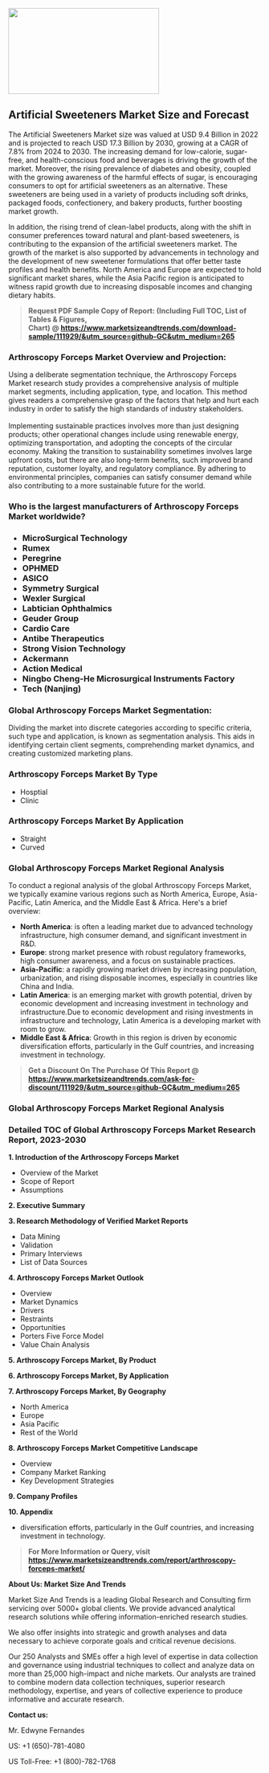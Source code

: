 <p><img class="alignnone size-medium wp-image-20088" src="https://ffe5etoiles.com/wp-content/uploads/2024/12/MST1-300x171.png" alt="" width="300" height="171" /></p><h2>Artificial Sweeteners Market Size and Forecast</h2><p>The Artificial Sweeteners Market size was valued at USD 9.4 Billion in 2022 and is projected to reach USD 17.3 Billion by 2030, growing at a CAGR of 7.8% from 2024 to 2030. The increasing demand for low-calorie, sugar-free, and health-conscious food and beverages is driving the growth of the market. Moreover, the rising prevalence of diabetes and obesity, coupled with the growing awareness of the harmful effects of sugar, is encouraging consumers to opt for artificial sweeteners as an alternative. These sweeteners are being used in a variety of products including soft drinks, packaged foods, confectionery, and bakery products, further boosting market growth.</p><p>In addition, the rising trend of clean-label products, along with the shift in consumer preferences toward natural and plant-based sweeteners, is contributing to the expansion of the artificial sweeteners market. The growth of the market is also supported by advancements in technology and the development of new sweetener formulations that offer better taste profiles and health benefits. North America and Europe are expected to hold significant market shares, while the Asia Pacific region is anticipated to witness rapid growth due to increasing disposable incomes and changing dietary habits.</p></p><blockquote id="" class=""><strong>Request PDF Sample Copy of Report: (Including Full TOC, List of Tables &amp; Figures, Chart)&nbsp;@&nbsp;<strong><a href="https://www.marketsizeandtrends.com/download-sample/111929/&utm_source=github-GC&utm_medium=265" target="_blank">https://www.marketsizeandtrends.com/download-sample/111929/&utm_source=github-GC&utm_medium=265</a></strong></strong></blockquote><h3 id="" class="">Arthroscopy Forceps Market&nbsp;Overview and Projection:</h3><p id="" class="">Using a deliberate segmentation technique, the Arthroscopy Forceps Market research study provides a comprehensive analysis of multiple market segments, including application, type, and location. This method gives readers a comprehensive grasp of the factors that help and hurt each industry in order to satisfy the high standards of industry stakeholders. <br /> <br />Implementing sustainable practices involves more than just designing products; other operational changes include using renewable energy, optimizing transportation, and adopting the concepts of the circular economy. Making the transition to sustainability sometimes involves large upfront costs, but there are also long-term benefits, such improved brand reputation, customer loyalty, and regulatory compliance. By adhering to environmental principles, companies can satisfy consumer demand while also contributing to a more sustainable future for the world.</p><h3 id="" class="">Who is the largest manufacturers of&nbsp;Arthroscopy Forceps Market worldwide?</h3><h3 class=""><p><ul><li>MicroSurgical Technology </li><li> Rumex </li><li> Peregrine </li><li> OPHMED </li><li> ASICO </li><li> Symmetry Surgical </li><li> Wexler Surgical </li><li> Labtician Ophthalmics </li><li> Geuder Group </li><li> Cardio Care </li><li> Antibe Therapeutics </li><li> Strong Vision Technology </li><li> Ackermann </li><li> Action Medical </li><li> Ningbo Cheng-He Microsurgical Instruments Factory </li><li> Tech (Nanjing)</li></ul></p></h3><h3 id="" class="">Global&nbsp;Arthroscopy Forceps Market Segmentation:</h3><p id="" class="">Dividing the market into discrete categories according to specific criteria, such type and application, is known as segmentation analysis. This aids in identifying certain client segments, comprehending market dynamics, and creating customized marketing plans.</p><h3 id="" class="">Arthroscopy Forceps Market&nbsp;By Type</h3><p><p><ul><li>Hosptial </li><li> Clinic</p></li></ul></p></p><h3 id="" class="">Arthroscopy Forceps Market&nbsp;By Application</h3><p class=""><p><ul><li>Straight </li><li> Curved</li></ul></p></p><h3 id="" class="">Global Arthroscopy Forceps Market Regional Analysis</h3><p id="" class="">To conduct a regional analysis of the global Arthroscopy Forceps Market, we typically examine various regions such as North America, Europe, Asia-Pacific, Latin America, and the Middle East &amp; Africa. Here's a brief overview:</p><ul><li><strong>North America</strong>: is often a leading market due to advanced technology infrastructure, high consumer demand, and significant investment in R&amp;D.</li><li><strong>Europe</strong>: strong market presence with robust regulatory frameworks, high consumer awareness, and a focus on sustainable practices.</li><li><strong>Asia-Pacific</strong>: a rapidly growing market driven by increasing population, urbanization, and rising disposable incomes, especially in countries like China and India.</li><li><strong>Latin America</strong>: is an emerging market with growth potential, driven by economic development and increasing investment in technology and infrastructure.Due to economic development and rising investments in infrastructure and technology, Latin America is a developing market with room to grow.</li><li><strong>Middle East &amp; Africa</strong>: Growth in this region is driven by economic diversification efforts, particularly in the Gulf countries, and increasing investment in technology.</li></ul><blockquote id="" class=""><strong>Get a Discount On The Purchase Of This Report @ <strong><a href="https://www.marketsizeandtrends.com/ask-for-discount/111929/&utm_source=github-GC&utm_medium=265" target="_blank">https://www.marketsizeandtrends.com/ask-for-discount/111929/&utm_source=github-GC&utm_medium=265</a></strong></strong></blockquote><h3 id="" class="">Global Arthroscopy Forceps Market Regional Analysis</h3><h3 id="" class="">Detailed TOC of Global Arthroscopy Forceps Market Research Report, 2023-2030</h3><p id="" class=""><strong>1. Introduction of the Arthroscopy Forceps Market</strong></p><ul><li>Overview of the Market</li><li>Scope of Report</li><li>Assumptions</li></ul><p id="" class=""><strong>2. Executive Summary</strong></p><p id="" class=""><strong>3. Research Methodology of Verified Market Reports</strong></p><ul><li>Data Mining</li><li>Validation</li><li>Primary Interviews</li><li>List of Data Sources</li></ul><p id="" class=""><strong>4. Arthroscopy Forceps Market Outlook</strong></p><ul><li>Overview</li><li>Market Dynamics</li><li>Drivers</li><li>Restraints</li><li>Opportunities</li><li>Porters Five Force Model</li><li>Value Chain Analysis</li></ul><p id="" class=""><strong>5. Arthroscopy Forceps Market, By Product</strong></p><p id="" class=""><strong>6. Arthroscopy Forceps Market, By Application</strong></p><p id="" class=""><strong>7. Arthroscopy Forceps Market, By Geography</strong></p><ul><li>North America</li><li>Europe</li><li>Asia Pacific</li><li>Rest of the World</li></ul><p id="" class=""><strong>8. Arthroscopy Forceps Market Competitive Landscape</strong></p><ul><li>Overview</li><li>Company Market Ranking</li><li>Key Development Strategies</li></ul><p id="" class=""><strong>9. Company Profiles</strong></p><p id="" class=""><strong>10. Appendix</strong></p><ul><li>diversification efforts, particularly in the Gulf countries, and increasing investment in technology.</li></ul><blockquote id="" class=""><strong>For More Information or Query, visit <strong><strong><a href="https://www.marketsizeandtrends.com/report/arthroscopy-forceps-market/" target="_blank">https://www.marketsizeandtrends.com/report/arthroscopy-forceps-market/</a></strong></strong></strong></blockquote><p id="" class=""><strong>About Us: Market Size And Trends</strong></p><p id="" class="">Market Size And Trends is a leading Global Research and Consulting firm servicing over 5000+ global clients. We provide advanced analytical research solutions while offering information-enriched research studies.</p><p id="" class="">We also offer insights into strategic and growth analyses and data necessary to achieve corporate goals and critical revenue decisions.</p><p id="" class="">Our 250 Analysts and SMEs offer a high level of expertise in data collection and governance using industrial techniques to collect and analyze data on more than 25,000 high-impact and niche markets. Our analysts are trained to combine modern data collection techniques, superior research methodology, expertise, and years of collective experience to produce informative and accurate research.</p><p id="" class=""><strong>Contact us:</strong></p><p id="" class="">Mr. Edwyne Fernandes</p><p id="" class="">US: +1 (650)-781-4080</p><p id="" class="">US Toll-Free: +1 (800)-782-1768</p>
